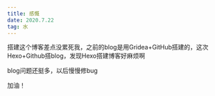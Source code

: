 ```yaml
---
title: 感慨
date: 2020.7.22
tag: 水
---
```

  搭建这个博客差点没累死我，之前的blog是用Gridea+GitHub搭建的，这次Hexo+Github搭blog，发现Hexo搭建博客好麻烦啊

blog问题还挺多，以后慢慢修bug

加油！